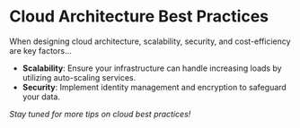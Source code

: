 # Cloud Architecture Best Practices

When designing cloud architecture, scalability, security, and cost-efficiency are key factors...

- **Scalability**: Ensure your infrastructure can handle increasing loads by utilizing auto-scaling services.
- **Security**: Implement identity management and encryption to safeguard your data.

*Stay tuned for more tips on cloud best practices!*
